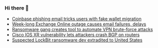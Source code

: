### Hi there 👋

<!--START_SECTION:feed-->
* [Coinbase phishing email tricks users with fake wallet migration](https://www.bleepingcomputer.com/news/security/coinbase-phishing-email-tricks-users-with-fake-wallet-migration/)
* [Week-long Exchange Online outage causes email failures, delays](https://www.bleepingcomputer.com/news/microsoft/week-long-exchange-online-outage-causes-email-failures-delays/)
* [Ransomware gang creates tool to automate VPN brute-force attacks](https://www.bleepingcomputer.com/news/security/black-basta-ransomware-creates-automated-tool-to-brute-force-vpns/)
* [Cisco IOS XR vulnerability lets attackers crash BGP on routers](https://www.bleepingcomputer.com/news/security/cisco-vulnerability-lets-attackers-crash-bgp-on-ios-xr-routers/)
* [Suspected LockBit ransomware dev extradited to United States](https://www.bleepingcomputer.com/news/security/suspected-lockbit-ransomware-dev-extradited-to-united-states/)
<!--END_SECTION:feed-->

<!--
**frankenk/frankenk** is a ✨ _special_ ✨ repository because its `README.md` (this file) appears on your GitHub profile.

Here are some ideas to get you started:

- 🔭 I’m currently working on ...
- 🌱 I’m currently learning ...
- 👯 I’m looking to collaborate on ...
- 🤔 I’m looking for help with ...
- 💬 Ask me about ...
- 📫 How to reach me: ...
- 😄 Pronouns: ...
- ⚡ Fun fact: ...
-->




